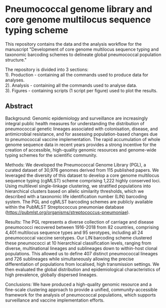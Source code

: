 # Pneumococcal genome library and core genome multilocus sequence typing scheme

This repository contains the data and the analysis workflow for the manuscript "Development of core genome multilocus sequence typing and taxonomic barcoding schemes to delineate global pneumococcal population structure."

The repository is divided into 3 sections:  
1). Production - containing all the commands used to produce data for analyses.  
2). Analysis - containing all the commands used to analyse data.  
3). Figures - containing scripts (1 script per figure) used to plot the results.  

## Abstract
Background: Genomic epidemiology and surveillance are increasingly integral public health measures for understanding the distribution of pneumococcal genetic lineages associated with colonisation, disease, and antimicrobial resistance, and for assessing population-based changes due to pneumococcal vaccine implementation. The rapid accumulation of whole genome sequence data in recent years provides a strong incentive for the creation of accessible, high-quality genomic resources and genome-wide typing schemes for the scientific community.

Methods: We developed the Pneumococcal Genome Library (PGL), a curated dataset of 30,976 genomes derived from 115 published papers. We leveraged the diversity of this dataset to develop a core genome multilocus sequence typing (cgMLST) scheme comprising 1,222 highly conserved loci. Using multilevel single-linkage clustering, we stratified populations into hierarchical clusters based on allelic similarity thresholds, which we described with a taxonomic life identification number (LIN) barcoding system. The PGL and cgMLST barcoding schemes are publicly available within the PubMLST Streptococcus pneumoniae database (https://pubmlst.org/organisms/streptococcus-pneumoniae). 

Results: The PGL represents a diverse collection of carriage and disease pneumococci recovered between 1916-2018 from 82 countries, comprising 4,401 multilocus sequence types and 95 serotypes, including all 24 pneumococcal vaccine serotypes. Our LIN barcoding scheme clustered these pneumococci at 10 hierarchical classification levels, ranging from diverse, multinational lineages and sublineages down to within-host clonal populations. This allowed us to define 407 distinct pneumococcal lineages and 726 sublineages while simultaneously allowing the precise differentiation of populations from localised, high transmission settings. We then evaluated the global distribution and epidemiological characteristics of high prevalence, globally dispersed lineages.

Conclusions: We have produced a high-quality genomic resource and a fine-scale clustering approach to provide a unified, community-accessible framework for the analysis of pneumococcal populations, which supports surveillance and vaccine implementation efforts. 

